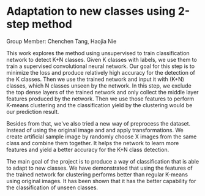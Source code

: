 
# **Adaptation to new classes using 2-step method**

Group Member: Chenchen Tang, Haojia Nie

This work explores the method using unsupervised to train classification network to detect K+N classes. Given K classes with labels, we use them to train a supervised convolutional neural network. Our goal for this step is to minimize the loss and produce relatively high accuracy for the detection of the K classes. Then we use the trained network and input it with (K+N) classes, which N classes unseen by the network. In this step, we exclude the top dense layers of the trained network and only collect the middle layer features produced by the network. Then we use those features to perform K-means clustering and the classification yield by the clustering would be our prediction result.

Besides from that, we've also tried a new way of preprocess the dataset. Instead of using the original image and and apply transformations. We create artificial sample image by randomly choose X images from the same class and combine them together. It helps the network to learn more features and yield a better accuracy for the K+N class detection. 

The main goal of the project is to produce a way of classification that is able to adapt to new classes. We have demonstrated that using the features of the trained network for clustering performs better than regular K-means using original images. It has been shown that it has the better capability for the classification of unseen classes.
